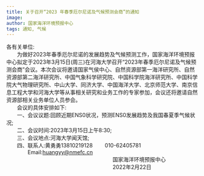 ```yaml
---
title: 关于召开“2023 年春季厄尔尼诺及气候预测会商”的通知 
image: 
author: 国家海洋环境预报中心
tags: 通知, 气候
---  
```

各有关单位:  
&emsp;&emsp;为做好2023年春季厄尔尼诺的发展趋势及气候预测工作，国家海洋环境预报中心拟定于2023年3月15日(周三)在河海大学召开“2023年春季厄尔尼诺及气候预测会商”会议。本次会议将邀请国家气侯中心、自然资源部第一海洋研究所、自然资源部第二海洋研究所、中国气象科学研究院、中国科学院海洋研究所、中国科学院大气物理研究所、中山大学、同济大学、中国海洋大学、北京师范大学、南京信息工程大学和河海大学等从事相关研究和业务工作的专家参加，会议还将邀请自然资源部相关业务单位人员参会。  
&emsp;&emsp;会议的具体安排如下:  
&emsp;&emsp;一、会议议题:回顾近期ENS0状况，预测ENS0发展趋势及我国春夏季气候状况;  
&emsp;&emsp;二、会议时间:2023年3月15日上午8:30;  
&emsp;&emsp;三、会议地点:河海大学闻天馆;  
&emsp;&emsp;四、联系人:黄勇勇13810219128  &emsp;&emsp;010-62405781  
&emsp;&emsp;&emsp;&emsp;Email:huangyy@nmefc.cn  
&emsp;&emsp;&emsp;&emsp;&emsp;&emsp;&emsp;&emsp;&emsp;&emsp;&emsp;&emsp;&emsp;&emsp;&emsp;&emsp;&emsp;&emsp;&emsp;&emsp;国家海洋环境预报中心  
&emsp;&emsp;&emsp;&emsp;&emsp;&emsp;&emsp;&emsp;&emsp;&emsp;&emsp;&emsp;&emsp;&emsp;&emsp;&emsp;&emsp;&emsp;&emsp;&emsp;2022年2月22日
